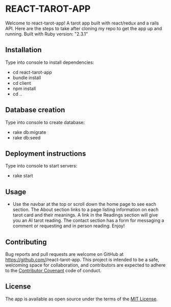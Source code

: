 # REACT-TAROT-APP

Welcome to react-tarot-app! A tarot app built with react/redux and a rails API. Here are the steps to take after cloning my repo to get the app up and running. Built with Ruby version: "2.3.1"

## Installation
Type into console to install dependencies:

- cd react-tarot-app
- bundle install
- cd client
- npm install
- cd ..

## Database creation
Type into console to create database:

- rake db:migrate
- rake db:seed

## Deployment instructions
Type into console to start servers:

- rake start

## Usage

* Use the navbar at the top or scroll down the home page to see each section. The About section links to a page listing information on each tarot card and their meanings. A link in the Readings section will give you an AI tarot reading. The contact section has a form for messaging a comment or requesting and in person reading. Enjoy!

## Contributing

Bug reports and pull requests are welcome on GitHub at https://github.com/<lauraszyms>/react-tarot-app. This project is intended to be a safe, welcoming space for collaboration, and contributors are expected to adhere to the [Contributor Covenant](http://contributor-covenant.org) code of conduct.

## License

The app is available as open source under the terms of the [MIT License](http://opensource.org/licenses/MIT).
